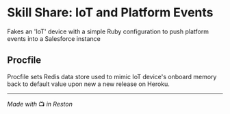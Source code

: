 # Skill Share: IoT and Platform Events
Fakes an 'IoT' device with a simple Ruby configuration to push platform events into a Salesforce instance

## Procfile
Procfile sets Redis data store used to mimic IoT device's onboard memory back to default value upon new a new release on Heroku.

- - - -
_Made with_ 📺 _in Reston_
